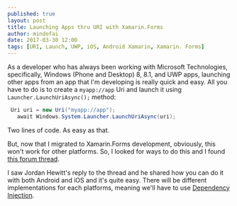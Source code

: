 ```yaml
---
published: true
layout: post
title: Launching Apps thru URI with Xamarin.Forms
author: mindofai
date: 2017-03-30 12:00
tags: [URI, Launch, UWP, iOS, Android Xamarin, Xamarin. Forms]
---
```


As a developer who has always been working with Microsoft Technologies, specifically, Windows (Phone and Desktop) 8, 8.1, and UWP apps, launching other apps from an app that I'm developing is really quick and easy. All you have to do is to create a `myapp://app` Uri and launch it using `Launcher.LaunchUriAsync();` method:

```csharp
 Uri uri = new Uri("myapp://app");
   await Windows.System.Launcher.LaunchUriAsync(uri);
```

Two lines of code. As easy as that.

But, now that I migrated to Xamarin.Forms development, obviously, this won't work for other platforms. So, I looked for ways to do this and I found [this forum thread](https://forums.xamarin.com/discussion/48089/how-to-open-other-apps-from-xamarin-forms).

I saw Jordan Hewitt's reply to the thread and he shared how you can do it with both Android and iOS and it's quite easy. There will be different implementations for each platforms, meaning we'll have to use [Dependency Injection](https://developer.xamarin.com/guides/xamarin-forms/application-fundamentals/dependency-service/).
